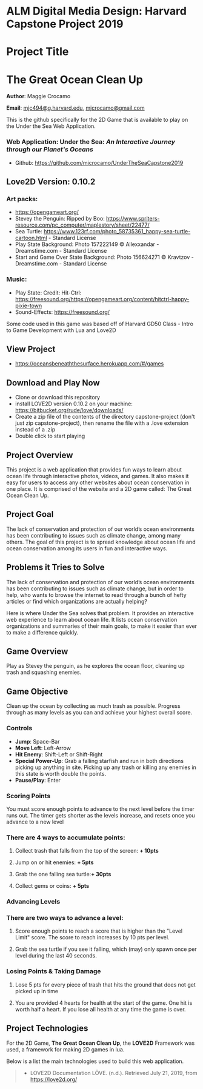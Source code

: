 # **ALM Digital Media Design**: Harvard Capstone Project 2019

# Project Title

# The Great Ocean Clean Up

**Author**: Maggie Crocamo

**Email**: mjc494@g.harvard.edu, mjcrocamo@gmail.com

This is the github specifically for the 2D Game that is available to play on the Under the Sea Web Application.

### **Web Application**: Under the Sea: _An Interactive Journey through our Planet's Oceans_

- Github: https://github.com/mjcrocamo/UnderTheSeaCapstone2019

## Love2D Version: 0.10.2

### **Art packs**:

- https://opengameart.org/
- Stevey the Penguin: Ripped by Boo: https://www.spriters-resource.com/pc_computer/maplestory/sheet/22477/
- Sea Turtle: https://www.123rf.com/photo_58735361_happy-sea-turtle-cartoon.html - Standard License
- Play State Background: Photo 157222149 © Allexxandar - Dreamstime.com - Standard License
- Start and Game Over State Background: Photo 156624271 © Kravtzov - Dreamstime.com - Standard License

### **Music**:

- Play State: Credit: Hit-Ctrl: https://freesound.org/https://opengameart.org/content/hitctrl-happy-pixie-town
- Sound-Effects: https://freesound.org/

Some code used in this game was based off of Harvard GD50 Class - Intro to Game Development with Lua and Love2D

## **View Project**

- https://oceansbeneaththesurface.herokuapp.com/#/games

## Download and Play Now

- Clone or download this repository
- install LOVE2D version 0.10.2 on your machine: https://bitbucket.org/rude/love/downloads/
- Create a zip file of the contents of the directory capstone-project (don't just zip capstone-project), then rename the file with a .love extension instead of a .zip
- Double click to start playing

## **Project Overview**

This project is a web application that provides fun ways to learn about ocean life through interactive photos, videos, and games. It also makes it easy for users to access any other websites about ocean conservation in one place. It is comprised of the website and a 2D game called: The Great Ocean Clean Up.

## **Project Goal**

The lack of conservation and protection of our world’s ocean environments has been contributing to issues such as climate change, among many others. The goal of this project is to spread knowledge about ocean life and ocean conservation among its users in fun and interactive ways.

## **Problems it Tries to Solve**

The lack of conservation and protection of our world’s ocean environments has been contributing to issues such as climate change, but in order to help, who wants to browse the internet to read through a bunch of hefty articles or find which organizations are actually helping?

Here is where Under the Sea solves that problem. It provides an interactive web experience to learn about ocean life. It lists ocean conservation organizations and summaries of their main goals, to make it easier than ever to make a difference quickly.

## **Game Overview**

Play as Stevey the penguin, as he explores the ocean floor, cleaning up trash and squashing enemies.

## **Game Objective**

Clean up the ocean by collecting as much trash as possible. Progress through as many levels as you can and achieve your highest overall score.

### **Controls**

- **Jump**: Space-Bar
- **Move Left**: Left-Arrow
- **Hit Enemy**: Shift-Left or Shift-Right
- **Special Power-Up**: Grab a falling starfish and run in both directions picking up anything in site. Picking up any trash or killing any enemies in this state is worth double the points.
- **Pause/Play**: Enter

### **Scoring Points**

You must score enough points to advance to the next level before the timer runs out. The timer gets shorter as the levels increase, and resets once you advance to a new level

### **There are 4 ways to accumulate points:**

1. Collect trash that falls from the top of the screen: **+ 10pts**

2. Jump on or hit enemies: **+ 5pts**

3. Grab the one falling sea turtle:**+ 30pts**

4. Collect gems or coins: **+ 5pts**

### **Advancing Levels**

### **There are two ways to advance a level:**

1. Score enough points to reach a score that is higher than the "Level Limit" score. The score to reach increases by 10 pts per level.

2. Grab the sea turtle if you see it falling, which (may) only spawn once per level during the last 40 seconds.

### **Losing Points & Taking Damage**

1. Lose 5 pts for every piece of trash that hits the ground that does not get picked up in time

2. You are provided 4 hearts for health at the start of the game. One hit is worth half a heart. If you lose all health at any time the game is over.

## **Project Technologies**

For the 2D Game, **The Great Ocean Clean Up**, the **LOVE2D** Framework was used, a framework for making 2D games in lua.

Below is a list the main technologies used to build this web application.

> - LOVE2D Documentation
>   LÖVE. (n.d.). Retrieved July 21, 2019, from https://love2d.org/
